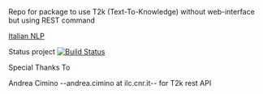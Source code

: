 Repo for package to use T2k (Text-To-Knowledge) without web-interface
but using REST command

[Italian NLP](http://www.italianlp.it/demo/t2k-text-to-knowledge/)


Status project [![Build Status](https://travis-ci.org/imatesiu/RestT2K.svg?branch=master)](https://travis-ci.org/imatesiu/RestT2K)


Special Thanks To

Andrea Cimino --andrea.cimino at ilc.cnr.it-- for T2k rest API